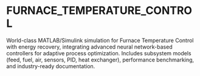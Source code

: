 # FURNACE_TEMPERATURE_CONTROL
World-class MATLAB/Simulink simulation for Furnace Temperature Control with energy recovery, integrating advanced neural network-based controllers for adaptive process optimization. Includes subsystem models (feed, fuel, air, sensors, PID, heat exchanger), performance benchmarking, and industry-ready documentation.
